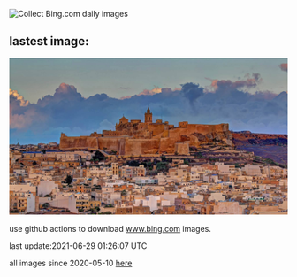 ![Collect Bing.com daily images](https://github.com/counter2015/bing-daily-images/workflows/Collect%20Bing.com%20daily%20images/badge.svg)
## lastest image:
![](images/Cittadella.jpg)

use github actions to download www.bing.com images.

last update:2021-06-29 01:26:07 UTC

all images since 2020-05-10 [here](https://github.com/counter2015/bing-daily-images/tree/master/images) 
